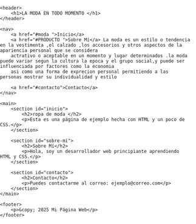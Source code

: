 
<!DOCTYPE html>
<html lang="es">
<head>
    <meta charset="UTF-8">
    <title>Mi Página Web</title>
    <style>
        body {
            font-family: Arial, sans-serif;
            margin: 0;
            padding: 0;
        }
        header {
            background-color: #333;
            color: white;
            padding: 20px;
            text-align: center;
        }
        nav {
            background-color: #444;
            padding: 10px;
            text-align: center;
        }
        nav a {
            color: white;
            text-decoration: none;
            margin: 0 15px;
        }
        main {
            padding: 20px;
        }
        footer {
            background-color: #333;
            color: white;
            padding: 10px;
            text-align: center;
        }
    </style>
</head>
<body>

    <header>
        <h1>LA MODA EN TODO MOMENTO </h1>
    </header>

    <nav>
        <a href="#moda ">Inicio</a>
        <a href="#PRODUCTO ">Sobre Mí</a> La moda es un estilo o tendencia en la vestimenta ,el calzado ,los accesorios y otros aspectos de la apariencia personal que se considera 
        actrativo o aceptable en un momento y lugar determinados .la moda puede variar segun la cultura la epoca y el grupo social,y puede ser influenciada por factores como la economia 
        asi como una forma de exprecion personal permitiendo a las personas mostrar su individualidad y estilo 
        
        <a href="#contacto">Contacto</a>
    </nav>

    <main>
        <section id="inicio">
            <h2>ropa de moda </h2>
            <p>Esta es una página de ejemplo hecha con HTML y un poco de CSS.</p>
        </section>

        <section id="sobre-mi">
            <h2>Sobre Mí</h2>
            <p>Hola, soy un desarrollador web principiante aprendiendo HTML y CSS.</p>
        </section>

        <section id="contacto">
            <h2>Contacto</h2>
            <p>Puedes contactarme al correo: ejemplo@correo.com</p>
        </section>
    </main>

    <footer>
        <p>&copy; 2025 Mi Página Web</p>
    </footer>

</body>
</html>
